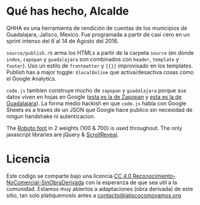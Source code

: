 Qué has hecho, Alcalde
======================

QHHA es una herramienta de rendición de cuentas de los municipios de Guadalajara, Jalisco, Mexico. Fue programada a partir de casi cero en un sprint intenso del 6 al 14 de Agosto del 2016.

`source/publish.rb` arma los HTMLs a partir de la carpeta `source` (en donde `index`, `zapopan` y `guadalajara` son combinados con `header`, `template` y `footer`). Uso un estilo de `frontmatter` y `{{}}` improvisado en los templates. Publish has a major toggle: `$localOnline` que activa/desactiva cosas como el Google Analytics.

`code.js` tambien construye mucho de `zapopan` y `guadalajara` porque sus datos viven en hojas en Google ([esta es la de Zapopan](https://docs.google.com/spreadsheets/d/1xFOEq-kHbPpTp69XOPPOS3xM6h-2hBPNGJLpc49gWLg/edit#gid=616224439) y [esta es la de Guadalajara](https://docs.google.com/spreadsheets/d/1KgtTvqqNeCZn4mCQEIRFYI3Wr4P2dvQvpub3toLFtoE/edit#gid=591683283)). La forma medio hackish en que `code.js` habla con Google Sheets es a traves de un JSON que Google hace publico sin necesidad de ningun handshake ni autenticacion.

The [Roboto font](https://fonts.google.com/specimen/Roboto) in 2 weights (100 & 700) is used throughout. The only javascript libraries are jQuery & [ScrollReveal](https://github.com/jlmakes/scrollreveal.js).

Licencia
========

Este codigo se comparte bajo una licencia [CC 4.0 Reconocimiento-NoComercial-SinObraDerivada](https://creativecommons.org/licenses/by-nc-nd/4.0/deed.es_ES) con la esperanza de que sea util a la comunidad. Estamos muy abiertos a adaptaciones (obra derivada) de este sitio, tan solo platiquemoslo antes a [contacto@jaliscocomovamos.org](mailto:contacto@jaliscocomovamos.org )
